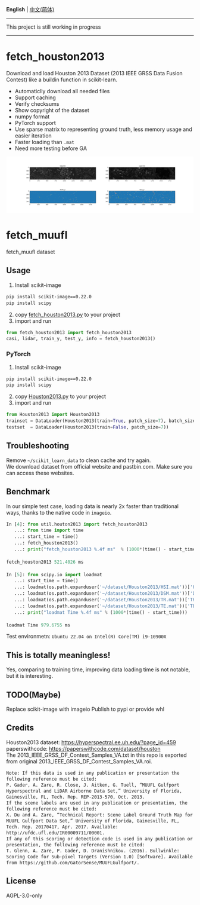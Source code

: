 **English** | [中文(简体)](./README.zh-hans.md)

---

This project is still working in progress

---

# fetch_houston2013
Download and load Houston 2013 Dataset (2013 IEEE GRSS Data Fusion Contest) like a buildin function in scikit-learn.

- Automaticlly download all needed files
- Support caching
- Verify checksums
- Show copyright of the dataset
- numpy format
- PyTorch support
- Use sparse matrix to representing ground truth, less memory usage and easier iteration
- Faster loading than `.mat`
- Need more testing before GA

![screenshot](screenshot.png)

# fetch_muufl
fetch_muufl dataset

## Usage
1. Install scikit-image
```bash
pip install scikit-image==0.22.0
pip install scipy
```
2. copy [fetch_houston2013.py](fetch_houston2013/fetch_houston2013.py) to your project
3. import and run
```python
from fetch_houston2013 import fetch_houston2013
casi, lidar, train_y, test_y, info = fetch_houston2013()
```

### PyTorch
1. Install scikit-image
```bash
pip install scikit-image==0.22.0
pip install scipy
```
2. copy [Houston2013.py](houston2013/Houston2013.py) to your project
3. import and run
```python
from Houston2013 import Houston2013
trainset = DataLoader(Houston2013(train=True, patch_size=7), batch_size=32, shuffle=True)
testset  = DataLoader(Houston2013(train=False, patch_size=7))
```
## Troubleshooting
Remove `~/scikit_learn_data` to clean cache and try again.  
We download dataset from official website and pastbin.com. Make sure you can access these websites.

## Benchmark

In our simple test case, loading data is nearly 2x faster than traditional ways, thanks to the native code in `imageio`.

```python
In [4]: from util.houton2013 import fetch_houston2013
   ...: from time import time
   ...: start_time = time()
   ...: fetch_houston2013()
   ...: print("fetch_houston2013 %.4f ms"  % (1000*(time() - start_time)))

fetch_houston2013 521.4026 ms

In [5]: from scipy.io import loadmat
   ...: start_time = time()
   ...: loadmat(os.path.expanduser('~/dataset/Houston2013/HSI.mat'))['HSI']
   ...: loadmat(os.path.expanduser('~/dataset/Houston2013/DSM.mat'))['DSM']
   ...: loadmat(os.path.expanduser('~/dataset/Houston2013/TR.mat'))['TR_map']
   ...: loadmat(os.path.expanduser('~/dataset/Houston2013/TE.mat'))['TE_map']
   ...: print("loadmat Time %.4f ms" % (1000*(time() - start_time)))

loadmat Time 979.6755 ms
```

Test environmetn: `Ubuntu 22.04 on Intel(R) Core(TM) i9-10900X`

## This is totally meaningless!
Yes, comparing to training time, improving data loading time is not notable, but it is interesting.

## TODO(Maybe)
Replace scikit-image with imageio
Publish to pypi or provide whl

## Credits
Houston2013 dataset: https://hyperspectral.ee.uh.edu/?page_id=459  
paperswithcode: https://paperswithcode.com/dataset/houston  
The 2013_IEEE_GRSS_DF_Contest_Samples_VA.txt in this repo is exported from original 2013_IEEE_GRSS_DF_Contest_Samples_VA.roi.

```text
Note: If this data is used in any publication or presentation the following reference must be cited:
P. Gader, A. Zare, R. Close, J. Aitken, G. Tuell, “MUUFL Gulfport Hyperspectral and LiDAR Airborne Data Set,” University of Florida, Gainesville, FL, Tech. Rep. REP-2013-570, Oct. 2013.
If the scene labels are used in any publication or presentation, the following reference must be cited:
X. Du and A. Zare, “Technical Report: Scene Label Ground Truth Map for MUUFL Gulfport Data Set,” University of Florida, Gainesville, FL, Tech. Rep. 20170417, Apr. 2017. Available: http://ufdc.ufl.edu/IR00009711/00001.
If any of this scoring or detection code is used in any publication or presentation, the following reference must be cited:
T. Glenn, A. Zare, P. Gader, D. Dranishnikov. (2016). Bullwinkle: Scoring Code for Sub-pixel Targets (Version 1.0) [Software]. Available from https://github.com/GatorSense/MUUFLGulfport/.
```

## License
AGPL-3.0-only

